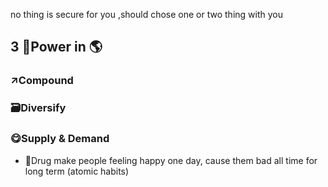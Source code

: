 no thing is secure for you ,should chose one or two thing with you
## 3 💪Power in 🌎
### ↗Compound 
### 🗃Diversify
### 😋Supply & Demand
- 💊Drug make people feeling happy one day, cause them bad all time for long term (atomic habits)
